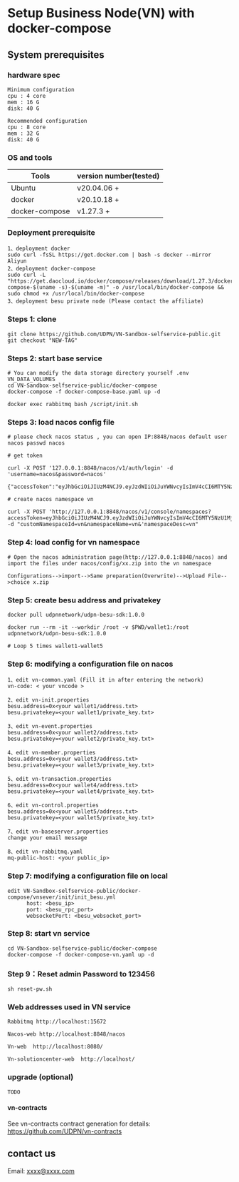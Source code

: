 # Setup Business Node(VN) with docker-compose

## System prerequisites

###  hardware spec
```
Minimum configuration
cpu : 4 core
mem : 16 G
disk: 40 G

Recommended configuration
cpu : 8 core
mem : 32 G
disk: 40 G
```
### OS and tools

| Tools | version number(tested) |
| ------------------------- | ------------------------------------- |
| Ubuntu | v20.04.06 +|
| docker | v20.10.18 +|
| docker-compose | v1.27.3 +|

### Deployment prerequisite
``````
1、deployment docker
sudo curl -fsSL https://get.docker.com | bash -s docker --mirror Aliyun
2、deployment docker-compose
sudo curl -L "https://get.daocloud.io/docker/compose/releases/download/1.27.3/docker-compose-$(uname -s)-$(uname -m)" -o /usr/local/bin/docker-compose && sudo chmod +x /usr/local/bin/docker-compose
3、deployment besu private node (Please contact the affiliate)
``````


### Steps 1: clone
```
git clone https://github.com/UDPN/VN-Sandbox-selfservice-public.git
git checkout "NEW-TAG"
```

### Steps 2: start base service

```
# You can modify the data storage directory yourself .env VN_DATA_VOLUMES
cd VN-Sandbox-selfservice-public/docker-compose
docker-compose -f docker-compose-base.yaml up -d

docker exec rabbitmq bash /script/init.sh

```

### Steps 3: load nacos config file
```
# please check nacos status , you can open IP:8848/nacos default user nacos passwd nacos

# get token

curl -X POST '127.0.0.1:8848/nacos/v1/auth/login' -d 'username=nacos&password=nacos'

{"accessToken":"eyJhbGciOiJIUzM4NCJ9.eyJzdWIiOiJuYWNvcyIsImV4cCI6MTY5NzU1MjE2OX0.ODl0HnAuStEdALf1Tu5_kFcQ6S3PhKVb1p8xQMb3qOE8kGh47zY9rk1Yh744H1PZ","tokenTtl":18000,"globalAdmin":true,"username":"nacos"}

# create nacos namespace vn

curl -X POST 'http://127.0.0.1:8848/nacos/v1/console/namespaces?accessToken=eyJhbGciOiJIUzM4NCJ9.eyJzdWIiOiJuYWNvcyIsImV4cCI6MTY5NzU1MjE2OX0.ODl0HnAuStEdALf1Tu5_kFcQ6S3PhKVb1p8xQMb3qOE8kGh47zY9rk1Yh744H1PZ&' -d "customNamespaceId=vn&namespaceName=vn&'namespaceDesc=vn"
```

### Step 4: load config for vn namespace
```
# Open the nacos administration page(http://127.0.0.1:8848/nacos) and import the files under nacos/config/xx.zip into the vn namespace
 
Configurations-->import-->Same preparation(Overwrite)-->Upload File-->choice x.zip

```
### Step 5: create besu address and privatekey
```
docker pull udpnnetwork/udpn-besu-sdk:1.0.0

docker run --rm -it --workdir /root -v $PWD/wallet1:/root udpnnetwork/udpn-besu-sdk:1.0.0

# Loop 5 times wallet1-wallet5

```

### Step 6: modifying a configuration file on nacos
```
1、edit vn-common.yaml (Fill it in after entering the network)
vn-code: < your vncode >
```
```
2、edit vn-init.properties
besu.address=0x<your wallet1/address.txt>
besu.privatekey=<your wallet1/private_key.txt>
```
```
3、edit vn-event.properties
besu.address=0x<your wallet2/address.txt>
besu.privatekey=<your wallet2/private_key.txt>
```

```
4、edit vn-member.properties
besu.address=0x<your wallet3/address.txt>
besu.privatekey=<your wallet3/private_key.txt>
```

```
5、edit vn-transaction.properties
besu.address=0x<your wallet4/address.txt>
besu.privatekey=<your wallet4/private_key.txt>
```

```
6、edit vn-control.properties
besu.address=0x<your wallet5/address.txt>
besu.privatekey=<your wallet5/private_key.txt>
```

```
7、edit vn-baseserver.properties
change your email message
```

```
8、edit vn-rabbitmq.yaml
mq-public-host: <your public_ip>
```
### Step 7: modifying a configuration file on local
```
edit VN-Sandbox-selfservice-public/docker-compose/vnsever/init/init_besu.yml
      host: <besu_ip>
      port: <besu_rpc_port>
      websocketPort: <besu_websocket_port>
```

### Step 8: start vn service
 
 ```
cd VN-Sandbox-selfservice-public/docker-compose
docker-compose -f docker-compose-vn.yaml up -d
 ```

### Step 9：Reset admin Password to 123456
```
sh reset-pw.sh
```

### Web addresses used in VN service
```
Rabbitmq http://localhost:15672

Nacos-web http://localhost:8848/nacos
  
Vn-web  http://localhost:8080/

Vn-solutioncenter-web  http://localhost/
```
### upgrade (optional)
```
TODO
```

#### vn-contracts

See vn-contracts contract generation for details: https://github.com/UDPN/vn-contracts


## contact us
Email: xxxx@xxxx.com
